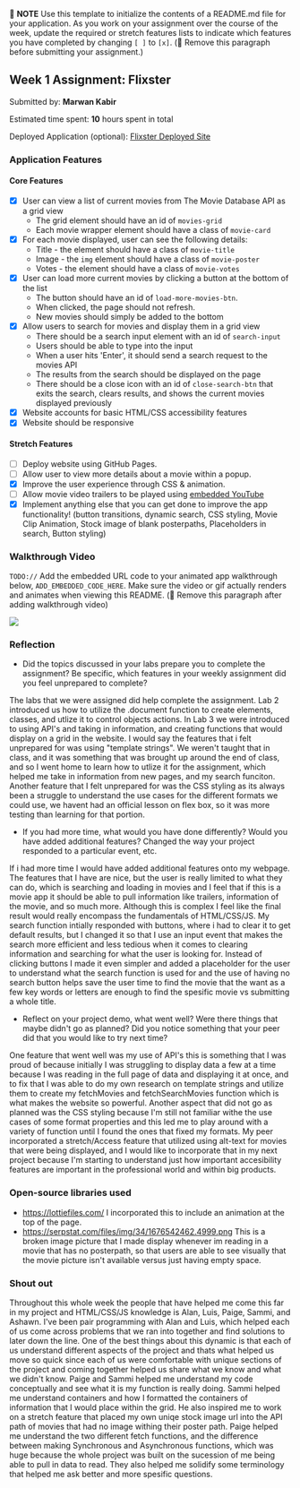📝 **NOTE** Use this template to initialize the contents of a README.md file for your application. As you work on your assignment over the course of the week, update the required or stretch features lists to indicate which features you have completed by changing `[ ]` to `[x]`. (🚫 Remove this paragraph before submitting your assignment.)

## Week 1 Assignment: Flixster

Submitted by: **Marwan Kabir**

Estimated time spent: **10** hours spent in total

Deployed Application (optional): [Flixster Deployed Site](ADD_LINK_HERE)

### Application Features

#### Core Features

- [x] User can view a list of current movies from The Movie Database API as a grid view
  - The grid element should have an id of `movies-grid`
  - Each movie wrapper element should have a class of `movie-card`
- [x] For each movie displayed, user can see the following details:
  - Title - the element should have a class of `movie-title`
  - Image - the `img` element should have a class of `movie-poster`
  - Votes - the element should have a class of `movie-votes`
- [x] User can load more current movies by clicking a button at the bottom of the list
  - The button should have an id of `load-more-movies-btn`.
  - When clicked, the page should not refresh.
  - New movies should simply be added to the bottom
- [x] Allow users to search for movies and display them in a grid view
  - There should be a search input element with an id of `search-input`
  - Users should be able to type into the input
  - When a user hits 'Enter', it should send a search request to the movies API
  - The results from the search should be displayed on the page
  - There should be a close icon with an id of `close-search-btn` that exits the search, clears results, and shows the current movies displayed previously
- [x] Website accounts for basic HTML/CSS accessibility features
- [x] Website should be responsive

#### Stretch Features

- [ ] Deploy website using GitHub Pages.
- [ ] Allow user to view more details about a movie within a popup.
- [x] Improve the user experience through CSS & animation.
- [ ] Allow movie video trailers to be played using [embedded YouTube](https://support.google.com/youtube/answer/171780?hl=en)
- [x] Implement anything else that you can get done to improve the app functionality!
      (button transitions, dynamic search, CSS styling, Movie Clip Animation, Stock image of blank posterpaths, Placeholders in search, Button styling)

### Walkthrough Video

`TODO://` Add the embedded URL code to your animated app walkthrough below, `ADD_EMBEDDED_CODE_HERE`. Make sure the video or gif actually renders and animates when viewing this README. (🚫 Remove this paragraph after adding walkthrough video)

<a href="https://www.loom.com/share/cddcab8ee2e34df1b1bbadb0cc9f8bf0">
  <img style="max-width:300px;" src="https://cdn.loom.com/sessions/thumbnails/cddcab8ee2e34df1b1bbadb0cc9f8bf0-with-play.gif">
</a>

### Reflection

- Did the topics discussed in your labs prepare you to complete the assignment? Be specific, which features in your weekly assignment did you feel unprepared to complete?

The labs that we were assigned did help complete the assignment. Lab 2 introduced us how to utilize the .document function
to create elements, classes, and utlize it to control objects actions. In Lab 3 we were introduced to using API's and taking in 
information, and creating functions that would display on a grid in the website. I would say the features that i felt unprepared for
was using "template strings". We weren't taught that in class, and it was something that was brought up around the end of class, and so
I went home to learn how to utlize it for the assignment, which helped me take in information from new pages, and my search funciton.
Another feature that I felt unprepared for was the CSS styling as its always been a struggle to understand the use cases for the different
formats we could use, we havent had an official lesson on flex box, so it was more testing than learning for that portion.

- If you had more time, what would you have done differently? Would you have added additional features? Changed the way your project responded to a particular event, etc.

If i had more time I would have added additional features onto my webpage. The features that I have are nice, but the user is really limited to what they can do, which is searching and loading in movies and I feel that if this is a movie app it should be able to pull information like trailers, information of the movie, and so much more. Although this is complex I feel like the final result would really encompass the fundamentals of HTML/CSS/JS. My search function intially responded with buttons, where i had to clear it to get default results, but I changed it so that I use an input event that makes the search more efficient and less tedious when it comes to clearing information and searching for what the user is looking for. Instead of clicking buttons I made it even simpler and added a placeholder for the user to understand what the search function is used for and the use of having no search button helps save the user time to find the movie that the want as a few key words or letters are enough to find the spesific movie vs submitting a whole title.

- Reflect on your project demo, what went well? Were there things that maybe didn't go as planned? Did you notice something that your peer did that you would like to try next time?

One feature that went well was my use of API's this is something that I was proud of because initially I was struggling to display data a few at a time because I was reading in the full page of data and displaying it at once, and to fix that I was able to do my own research on template strings and utilize them to create my fetchMovies and fetchSearchMovies function which is what makes the website so powerful. Another aspect that did not go as planned was the CSS styling because I'm still not familiar withe the use cases of some format properties and this led me to play around with a variety of function until I found the ones that fixed my formats. My peer incorporated a stretch/Access feature that utilized using alt-text for movies that were being displayed, and I would like to incorporate that in my next project because I'm starting to understand just how important accesibility features are important in the professional world and within big products.  

### Open-source libraries used

- https://lottiefiles.com/
I incorporated this to include an animation at the top of the page.
- https://serpstat.com/files/img/34/1676542462.4999.png 
This is a broken image picture that I made display whenever im reading in a movie that has no posterpath, so that users are able to see visually that the movie picture isn't available versus just having empty space. 

### Shout out

Throughout this whole week the people that have helped me come this far in my project and HTML/CSS/JS knowledge is Alan, Luis, Paige, Sammi, and Ashawn. I've been pair programming with Alan and Luis, which helped each of us come across problems that we ran into together and find solutions to later down the line. One of the best things about this dynamic is that each of us understand different aspects of the project and thats what helped us move so quick since each of us were comfortable with unique sections of the project and coming together helped us share what we know and what we didn't know. Paige and Sammi helped me understand my code conceptually and see what it is my function is really doing. Sammi helped me understand containers and how I formatted the containers of information that I would place within the grid. He also inspired me to work on a stretch feature that placed my own uniqe stock image url into the API path of movies that had no image withing their poster path. Paige helped me understand the two different fetch functions, and the difference between making Synchronous and Asynchronous functions, which was huge because the whole project was built on the sucession of me being able to pull in data to read. They also helped me solidify some terminology that helped me ask better and more spesific questions. 